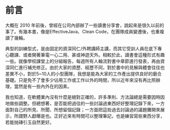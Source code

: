 # 前言


大概在 2010 年前後，曾經在公司內部辦了一些讀書分享會，說起來是很久以前的事了。有幾本書，像是EffectiveJava、Clean Code，在團隊成員變遷後，也重複讀了幾輪。

典型的訓練型式，是由固定的資深同仁/外聘講師主講，而其它受訓人員在底下專心聽課、或者開著筆電一心二用、甚或神遊天外。相較於此，讀書會這種形式有趣一些。就像學校課堂上的分組報告，每週所有人輪流對書中章節進行發表，再由資深同仁進行補充修正。由於大家的資歷、經歷不同，對於書中的見解與體會往往也差異不小，對於5~10人的小型團隊，我想是能為大家的工作產出提供良好的磨合基礎。只是免不了會多少佔用工作或工作以外的時間，所以近年來沒有再比照辦理，當然是有一些內外在的因素。

我也知道，在軟體業內沒有什麼是絕對正確的，許多準則、方法論總是需要因時因地做些調整。但總想著，是否能把過往的一些討論過東西好好整理記錄下來，一方面對自己的所見、所聞、所想留個記錄；一方面把這些過去討論過的議題攤開來展示，所謂野人獻曝是也。正好近來有時間可以整理筆記，也是練習寫些東西分享，若能抛磚引玉自然更好。



